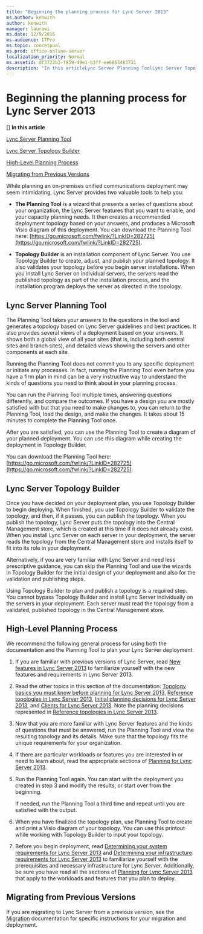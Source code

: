 ```yaml
---
title: "Beginning the planning process for Lync Server 2013"
ms.author: kenwith
author: kenwith
manager: laurawi
ms.date: 12/9/2016
ms.audience: ITPro
ms.topic: concetpual
ms.prod: office-online-server
localization_priority: Normal
ms.assetid: df3722b3-f859-49e1-b3ff-ee6863483731
description: "In this articleLync Server Planning ToolLync Server Topology BuilderHigh-Level Planning ProcessMigrating from Previous Versions"
---
```


# Beginning the planning process for Lync Server 2013
[]
 **In this article**
  
[Lync Server Planning Tool](#sectionSection0)
  
[Lync Server Topology Builder](#sectionSection1)
  
[High-Level Planning Process](#sectionSection2)
  
[Migrating from Previous Versions](#sectionSection3)
  
While planning an on-premises unified communications deployment may seem intimidating, Lync Server provides two valuable tools to help you:
  
- **The Planning Tool** is a wizard that presents a series of questions about your organization, the Lync Server features that you want to enable, and your capacity planning needs. It then creates a recommended deployment topology based on your answers, and produces a Microsoft Visio diagram of this deployment. You can download the Planning Tool here: [https://go.microsoft.com/fwlink/?LinkID=282725](https://go.microsoft.com/fwlink/?LinkID=282725).
    
- **Topology Builder** is an installation component of Lync Server. You use Topology Builder to create, adjust, and publish your planned topology. It also validates your topology before you begin server installations. When you install Lync Server on individual servers, the servers read the published topology as part of the installation process, and the installation program deploys the server as directed in the topology. 
    
## Lync Server Planning Tool
<a name="sectionSection0"> </a>

The Planning Tool takes your answers to the questions in the tool and generates a topology based on Lync Server guidelines and best practices. It also provides several views of a deployment based on your answers. It shows both a global view of all your sites (that is, including both central sites and branch sites), and detailed views showing the servers and other components at each site. 
  
Running the Planning Tool does not commit you to any specific deployment or initiate any processes. In fact, running the Planning Tool even before you have a firm plan in mind can be a very instructive way to understand the kinds of questions you need to think about in your planning process. 
  
You can run the Planning Tool multiple times, answering questions differently, and compare the outcomes. If you have a design you are mostly satisfied with but that you need to make changes to, you can return to the Planning Tool, load the design, and make the changes. It takes about 15 minutes to complete the Planning Tool once.
  
After you are satisfied, you can use the Planning Tool to create a diagram of your planned deployment. You can use this diagram while creating the deployment in Topology Builder.
  
You can download the Planning Tool here: [https://go.microsoft.com/fwlink/?LinkID=282725](https://go.microsoft.com/fwlink/?LinkID=282725).
  
## Lync Server Topology Builder
<a name="sectionSection1"> </a>

Once you have decided on your deployment plan, you use Topology Builder to begin deploying. When finished, you use Topology Builder to validate the topology, and then, if it passes, you can publish the topology. When you publish the topology, Lync Server puts the topology into the Central Management store, which is created at this time if it does not already exist. When you install Lync Server on each server in your deployment, the server reads the topology from the Central Management store and installs itself to fit into its role in your deployment. 
  
Alternatively, if you are very familiar with Lync Server and need less prescriptive guidance, you can skip the Planning Tool and use the wizards in Topology Builder for the initial design of your deployment and also for the validation and publishing steps.
  
Using Topology Builder to plan and publish a topology is a required step. You cannot bypass Topology Builder and install Lync Server individually on the servers in your deployment. Each server must read the topology from a validated, published topology in the Central Management store. 
  
## High-Level Planning Process
<a name="sectionSection2"> </a>

We recommend the following general process for using both the documentation and the Planning Tool to plan your Lync Server deployment.
  
1. If you are familiar with previous versions of Lync Server, read [New features in Lync Server 2013](new-server-features.md) to familiarize yourself with the new features and requirements in Lync Server 2013. 
    
2. Read the other topics in this section of the documentation: [Topology basics you must know before planning for Lync Server 2013](topology-basics-you-must-know-before-planning.md), [Reference topologies in Lync Server 2013](reference-topologies.md), [Initial planning decisions for Lync Server 2013](initial-planning-decisions.md), and [Clients for Lync Server 2013](clients-for-lync-server.md). Note the planning decisions represented in [Reference topologies in Lync Server 2013](reference-topologies.md).
    
3. Now that you are more familiar with Lync Server features and the kinds of questions that must be answered, run the Planning Tool and view the resulting topology and its details. Make sure that the topology fits the unique requirements for your organization.
    
4. If there are particular workloads or features you are interested in or need to learn about, read the appropriate sections of [Planning for Lync Server 2013](planning.md). 
    
5. Run the Planning Tool again. You can start with the deployment you created in step 3 and modify the results, or start over from the beginning. 
    
    If needed, run the Planning Tool a third time and repeat until you are satisfied with the output.
    
6. When you have finalized the topology plan, use Planning Tool to create and print a Visio diagram of your topology. You can use this printout while working with Topology Builder to input your topology. 
    
7. Before you begin deployment, read [Determining your system requirements for Lync Server 2013](determining-your-system-requirements.md) and [Determining your infrastructure requirements for Lync Server 2013](determining-your-infrastructure-requirements.md) to familiarize yourself with the prerequisites and necessary infrastructure for Lync Server. Additionally, be sure you have read all the sections of [Planning for Lync Server 2013](planning.md) that apply to the workloads and features that you plan to deploy. 
    
## Migrating from Previous Versions
<a name="sectionSection3"> </a>

If you are migrating to Lync Server from a previous version, see the [Migration](migration.md) documentation for specific instructions for your migration and deployment. 
  

